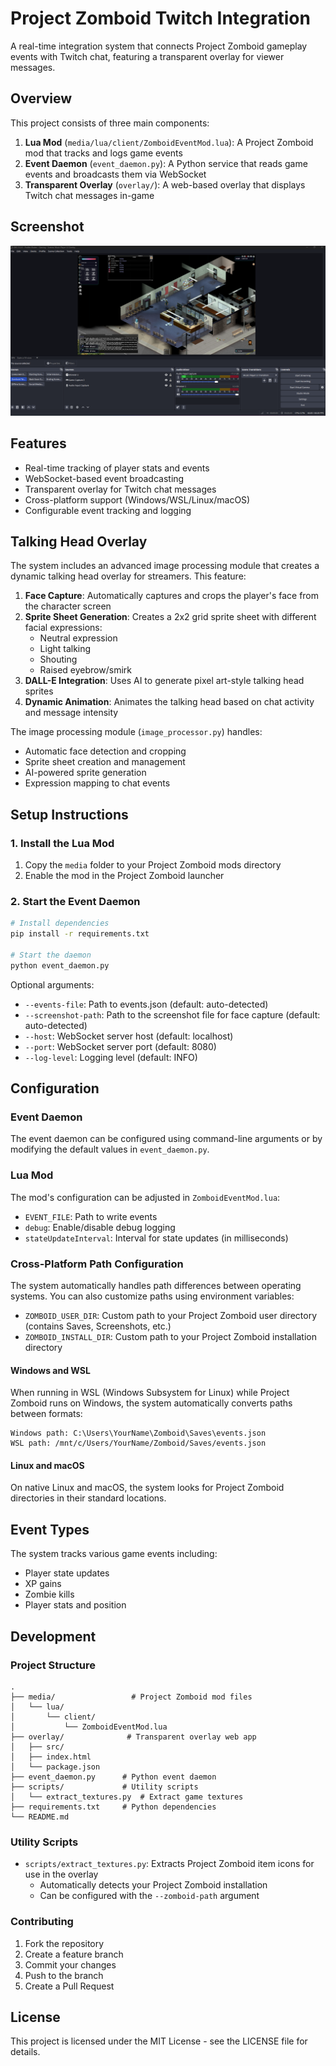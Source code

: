 # Project Zomboid Twitch Integration

A real-time integration system that connects Project Zomboid gameplay events with Twitch chat, featuring a transparent overlay for viewer messages.

## Overview

This project consists of three main components:

1. **Lua Mod** (`media/lua/client/ZomboidEventMod.lua`): A Project Zomboid mod that tracks and logs game events
2. **Event Daemon** (`event_daemon.py`): A Python service that reads game events and broadcasts them via WebSocket
3. **Transparent Overlay** (`overlay/`): A web-based overlay that displays Twitch chat messages in-game

## Screenshot

![Example Screenshot](example.png)

## Features

- Real-time tracking of player stats and events
- WebSocket-based event broadcasting
- Transparent overlay for Twitch chat messages
- Cross-platform support (Windows/WSL/Linux/macOS)
- Configurable event tracking and logging

## Talking Head Overlay

The system includes an advanced image processing module that creates a dynamic talking head overlay for streamers. This feature:

1. **Face Capture**: Automatically captures and crops the player's face from the character screen
2. **Sprite Sheet Generation**: Creates a 2x2 grid sprite sheet with different facial expressions:
   - Neutral expression
   - Light talking
   - Shouting
   - Raised eyebrow/smirk
3. **DALL-E Integration**: Uses AI to generate pixel art-style talking head sprites
4. **Dynamic Animation**: Animates the talking head based on chat activity and message intensity

The image processing module (`image_processor.py`) handles:
- Automatic face detection and cropping
- Sprite sheet creation and management
- AI-powered sprite generation
- Expression mapping to chat events

## Setup Instructions

### 1. Install the Lua Mod

1. Copy the `media` folder to your Project Zomboid mods directory
2. Enable the mod in the Project Zomboid launcher

### 2. Start the Event Daemon

```bash
# Install dependencies
pip install -r requirements.txt

# Start the daemon
python event_daemon.py
```

Optional arguments:
- `--events-file`: Path to events.json (default: auto-detected)
- `--screenshot-path`: Path to the screenshot file for face capture (default: auto-detected)
- `--host`: WebSocket server host (default: localhost)
- `--port`: WebSocket server port (default: 8080)
- `--log-level`: Logging level (default: INFO)

## Configuration

### Event Daemon

The event daemon can be configured using command-line arguments or by modifying the default values in `event_daemon.py`.

### Lua Mod

The mod's configuration can be adjusted in `ZomboidEventMod.lua`:
- `EVENT_FILE`: Path to write events
- `debug`: Enable/disable debug logging
- `stateUpdateInterval`: Interval for state updates (in milliseconds)

### Cross-Platform Path Configuration

The system automatically handles path differences between operating systems. You can also customize paths using environment variables:

- `ZOMBOID_USER_DIR`: Custom path to your Project Zomboid user directory (contains Saves, Screenshots, etc.)
- `ZOMBOID_INSTALL_DIR`: Custom path to your Project Zomboid installation directory

#### Windows and WSL

When running in WSL (Windows Subsystem for Linux) while Project Zomboid runs on Windows, the system automatically converts paths between formats:

```
Windows path: C:\Users\YourName\Zomboid\Saves\events.json
WSL path: /mnt/c/Users/YourName/Zomboid/Saves/events.json
```

#### Linux and macOS

On native Linux and macOS, the system looks for Project Zomboid directories in their standard locations.

## Event Types

The system tracks various game events including:
- Player state updates
- XP gains
- Zombie kills
- Player stats and position

## Development

### Project Structure

```
.
├── media/                 # Project Zomboid mod files
│   └── lua/
│       └── client/
│           └── ZomboidEventMod.lua
├── overlay/              # Transparent overlay web app
│   ├── src/
│   ├── index.html
│   └── package.json
├── event_daemon.py      # Python event daemon
├── scripts/             # Utility scripts
│   └── extract_textures.py  # Extract game textures
├── requirements.txt     # Python dependencies
└── README.md
```

### Utility Scripts

- `scripts/extract_textures.py`: Extracts Project Zomboid item icons for use in the overlay
  - Automatically detects your Project Zomboid installation
  - Can be configured with the `--zomboid-path` argument

### Contributing

1. Fork the repository
2. Create a feature branch
3. Commit your changes
4. Push to the branch
5. Create a Pull Request

## License

This project is licensed under the MIT License - see the LICENSE file for details.
